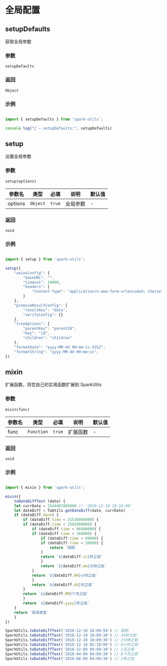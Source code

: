 # 全局配置

## setupDefaults

获取全局参数

### 参数

`setupDefaults`

### 返回

`Object`

### 示例

```js
    
import { setupDefaults } from 'spark-utils';

console.log("🚀 ~ setupDefaults:", setupDefaults)

```

## setup

设置全局参数

### 参数

`setup(options)`

| 参数名 | 类型 | 必填 | 说明 | 默认值 |
| --- | --- | --- | --- | --- |
| options | `Object` | `true` | 全局参数 | - |

### 返回

`void`

### 示例

```js
    
import { setup } from 'spark-utils';

setup({
    "axiosConfig": {
        "baseURL": "",
        "timeout": 10000,
        "headers": {
            "Content-Type": "application/x-www-form-urlencoded; charset=UTF-8"
        }
    },
    "promiseResultConfig": {
        "resultKey": "data",
        "verifyConfig": {}
    },
    "treeOptions": {
        "parentKey": "parentId",
        "key": "id",
        "children": "children"
    },
    "formatDate": "yyyy-MM-dd HH:mm:ss.SSSZ",
    "formatString": "yyyy-MM-dd HH:mm:ss",
})

```

## mixin

扩展函数，将您自己的实用函数扩展到 SparkUtils

### 参数

`mixin(func)`

| 参数名 | 类型 | 必填 | 说明 | 默认值 |
| --- | --- | --- | --- | --- |
| func | `Function` | `true` | 扩展函数 | - |

### 返回

`void`

### 示例

```js
    
import { mixin } from 'spark-utils';

mixin({
    toDateDiffText (date) {
    let currDate = 1544407800000 // '2018-12-10 10:10:00'
    let dateDiff = TaUtils.getDateDiff(date, currDate)
    if (dateDiff.done) {
        if (dateDiff.time < 31536000000) {
        if (dateDiff.time < 2592000000) {
            if (dateDiff.time < 86400000) {
            if (dateDiff.time < 360000) {
                if (dateDiff.time < 60000) {
                if (dateDiff.time < 10000) {
                    return `刚刚`
                }
                return `${dateDiff.ss}秒之前`
                }
                return `${dateDiff.mm}分钟之前`
            }
            return `${dateDiff.HH}小时之前`
            }
            return `${dateDiff.dd}天之前`
        }
        return `${dateDiff.MM}个月之前`
        }
        return `${dateDiff.yyyy}年之前`
    }
    return '错误类型'
    }
})

SparkUtils.toDateDiffText('2018-12-10 10:09:59') // 刚刚
SparkUtils.toDateDiffText('2018-12-10 10:09:30') // 30秒之前
SparkUtils.toDateDiffText('2018-12-10 10:09:30') // 2分钟之前
SparkUtils.toDateDiffText('2018-12-10 02:10:00') // 8小时之前
SparkUtils.toDateDiffText('2018-12-09 04:09:30') // 1天之前
SparkUtils.toDateDiffText('2018-04-09 04:09:30') // 8个月之前
SparkUtils.toDateDiffText('2016-06-09 04:09:30') // 2年之前

```
